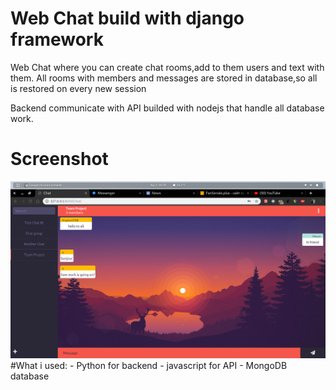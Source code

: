 # Web Chat build with django framework
Web Chat where you can create chat rooms,add to them users and text with them.
All rooms with members and messages are stored in database,so all is restored on every new session

Backend communicate with API builded with nodejs that handle all database work.

# Screenshot
![Alt text](screenshots/chat.png?raw=true)
#What i used:
    - Python for backend
    - javascript for API
    - MongoDB database
